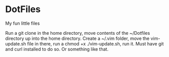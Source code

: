 # DotFiles
My fun little files

Run a git clone in the home directory, move contents of the ~/Dotfiles directory up into the home directory.
Create a ~/.vim folder, move the vim-update.sh file in there, run a chmod +x ./vim-update.sh, run it.
Must have git and curl installed to do so.
Or something like that.
